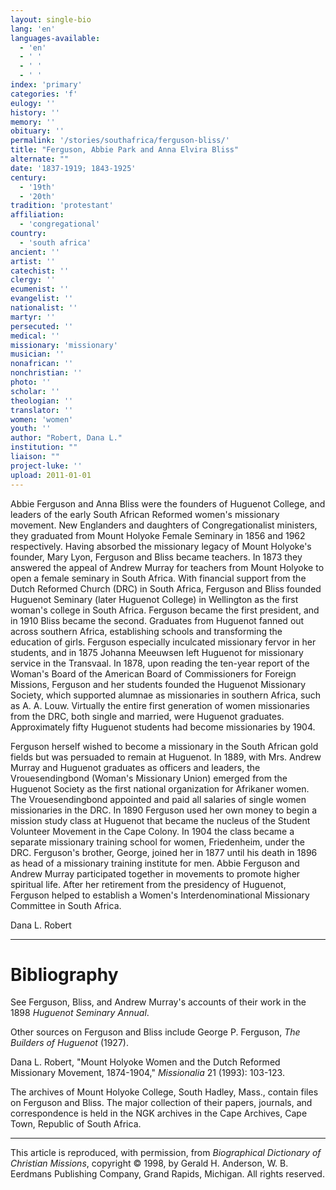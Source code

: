 ```yaml
---
layout: single-bio
lang: 'en'
languages-available:
  - 'en'
  - ' '
  - ' '
  - ' '
index: 'primary'
categories: 'f'
eulogy: ''
history: ''
memory: ''
obituary: ''
permalink: '/stories/southafrica/ferguson-bliss/'
title: "Ferguson, Abbie Park and Anna Elvira Bliss"
alternate: ""
date: '1837-1919; 1843-1925'
century:
  - '19th'
  - '20th'
tradition: 'protestant'
affiliation:
  - 'congregational'
country:
  - 'south africa'
ancient: ''
artist: ''
catechist: ''
clergy: ''
ecumenist: ''
evangelist: ''
nationalist: ''
martyr: ''
persecuted: ''
medical: ''
missionary: 'missionary'
musician: ''
nonafrican: ''
nonchristian: ''
photo: ''
scholar: ''
theologian: ''
translator: ''
women: 'women'
youth: ''
author: "Robert, Dana L."
institution: ""
liaison: ""
project-luke: ''
upload: 2011-01-01
---
```




Abbie Ferguson and Anna Bliss were the founders of Huguenot College, and leaders of the early South African Reformed women's missionary movement. New Englanders and daughters of Congregationalist ministers, they graduated from Mount Holyoke Female Seminary in 1856 and 1962 respectively. Having absorbed the missionary legacy of Mount Holyoke's founder, Mary Lyon, Ferguson and Bliss became teachers. In 1873 they answered the appeal of Andrew Murray for teachers from Mount Holyoke to open a female seminary in South Africa. With financial support from the Dutch Reformed Church (DRC) in South Africa, Ferguson and Bliss founded Huguenot Seminary (later Huguenot College) in Wellington as the first woman's college in South Africa. Ferguson became the first president, and in 1910 Bliss became the second. Graduates from Huguenot fanned out across southern Africa, establishing schools and transforming the education of girls. Ferguson especially inculcated missionary fervor in her students, and in 1875 Johanna Meeuwsen left Huguenot for missionary service in the Transvaal. In 1878, upon reading the ten-year report of the Woman's Board of the American Board of Commissioners for Foreign Missions, Ferguson and her students founded the Huguenot Missionary Society, which supported alumnae as missionaries in southern Africa, such as A. A. Louw. Virtually the entire first generation of women missionaries from the DRC, both single and married, were Huguenot graduates. Approximately fifty Huguenot students had become missionaries by 1904.

Ferguson herself wished to become a missionary in the South African gold fields but was persuaded to remain at Huguenot. In 1889, with Mrs. Andrew Murray and Huguenot graduates as officers and leaders, the Vrouesendingbond (Woman's Missionary Union) emerged from the Huguenot Society as the first national organization for Afrikaner women. The Vrouesendingbond appointed and paid all salaries of single women missionaries in the DRC. In 1890 Ferguson used her own money to begin a mission study class at Huguenot that became the nucleus of the Student Volunteer Movement in the Cape Colony. In 1904 the class became a separate missionary training school for women, Friedenheim, under the DRC. Ferguson's brother, George, joined her in 1877 until his death in 1896 as head of a missionary training institute for men. Abbie Ferguson and Andrew Murray participated together in movements to promote higher spiritual life. After her retirement from the presidency of Huguenot, Ferguson helped to establish a Women's Interdenominational Missionary Committee in South Africa.

Dana L. Robert

---

# Bibliography

See Ferguson, Bliss, and Andrew Murray's accounts of their work in the 1898 *Huguenot Seminary Annual*.

Other sources on Ferguson and Bliss include George P. Ferguson, *The Builders of Huguenot* (1927).

Dana L. Robert, "Mount Holyoke Women and the Dutch Reformed Missionary Movement, 1874-1904," *Missionalia* 21 (1993): 103-123.

The archives of Mount Holyoke College, South Hadley, Mass., contain files on Ferguson and Bliss. The major collection of their papers, journals, and correspondence is held in the NGK archives in the Cape Archives, Cape Town, Republic of South Africa.

---

This article is reproduced, with permission, from *Biographical Dictionary of Christian Missions*, copyright © 1998, by Gerald H. Anderson, W. B. Eerdmans Publishing Company, Grand Rapids, Michigan. All rights reserved.
